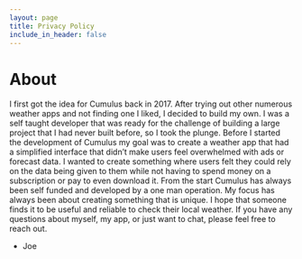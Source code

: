 ```yaml
---
layout: page
title: Privacy Policy
include_in_header: false
---
```


# About
I first got the idea for Cumulus back in 2017. After trying out other numerous weather apps and not finding one I liked, I decided to build my own. I was a self taught developer that was ready for the challenge of building a large project that I had never built before,  so I took the plunge. Before I started the development of Cumulus my goal was to create a weather app that had a simplified interface that didn’t make users feel overwhelmed with ads or forecast data. I wanted to create something where users felt they could rely on the data being given to them while not having to spend money on a subscription or pay to even download it. From the start Cumulus has always been self funded and developed by a one man operation. My focus has always been about creating something that is unique. I hope that someone finds it to be useful and reliable to check their local weather. If you have any questions about myself, my app, or just want to chat, please feel free to reach out. 

- Joe

<br>
